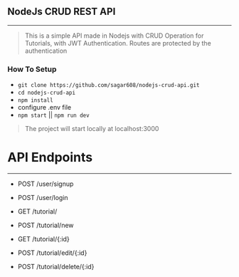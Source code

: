 ## NodeJs CRUD REST API

---

> This is a simple API made in Nodejs with CRUD Operation for Tutorials, with JWT Authentication. Routes are protected by the authentication

### How To Setup

- `git clone https://github.com/sagar608/nodejs-crud-api.git`
- `cd nodejs-crud-api`
- `npm install`
- configure .env file
- `npm start` || `npm run dev`

> The project will start locally at localhost:3000

# API Endpoints

---

- POST /user/signup
- POST /user/login

- GET /tutorial/
- POST /tutorial/new
- GET /tutorial/{:id}
- POST /tutorial/edit/{:id}
- POST /tutorial/delete/{:id}
